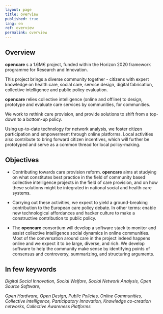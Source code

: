```yaml
---
layout: page
title: overview
published: true
lang: en
ref: overview
permalink: overview
---
```



## Overview

**opencare** s a 1.6M€ project, funded within the Horizon 2020 framework programme for Research and Innovation.

This project brings a diverse community together - citizens with expert knowledge on health care, social care, service design, digital fabrication, collective intelligence and public policy evaluation.

**opencare** relies collective intelligence (online and offline) to design, prototype and evaluate care services by communities, for communities.

We work to rethink care provision, and provide solutions to shift from a top-down to a bottom-up policy.

Using up-to-date technology for network analysis, we foster citizen participation and empowerment through online platforms. Local activities also contribute to bring forward citizen incentives, which will further be prototyped and serve as a common thread for local policy-making.

## Objectives

* Contributing towards care provision reform. **opencare** aims at studying on what constitutes best practice in the field of community based collective intelligence projects in the field of care provision, and on how these solutions might be integrated in national social and health care systems.

* Carrying out these activities, we expect to yield a ground-breaking contribution to the European care policy debate. In other terms: enable new technological affordances and hacker culture to make a constructive contribution to public policy.

* The **opencare** consortium will develop a software stack to monitor and assist collective intelligence social dynamics in online communities. Most of the conversation around care in the project indeed happens online and we expect it to be large, diverse, and rich. We develop software to help the community make sense by identifying points of consensus and controversy, summarizing, and structuring arguments.

## In few keywords

*Digital Social Innovation, Social Welfare, Social Network Analysis, Open Source Software,*

*Open Hardware, Open Design, Public Policies, Online Communities, Collective Intelligence, Participatory Innovation, Knowledge co-creation networks, Collective Awareness Platforms*
